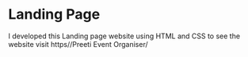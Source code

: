 # Landing Page
I developed this Landing page website using HTML and CSS to see the website visit https//Preeti Event Organiser/

